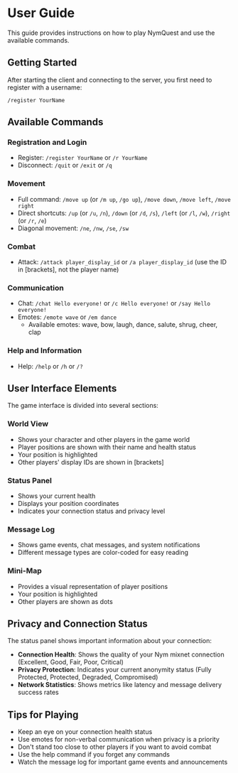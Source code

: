 # User Guide

This guide provides instructions on how to play NymQuest and use the available commands.

## Getting Started

After starting the client and connecting to the server, you first need to register with a username:
```
/register YourName
```

## Available Commands

### Registration and Login
- Register: `/register YourName` or `/r YourName`
- Disconnect: `/quit` or `/exit` or `/q`

### Movement
- Full command: `/move up` (or `/m up`, `/go up`), `/move down`, `/move left`, `/move right`
- Direct shortcuts: `/up` (or `/u`, `/n`), `/down` (or `/d`, `/s`), `/left` (or `/l`, `/w`), `/right` (or `/r`, `/e`)
- Diagonal movement: `/ne`, `/nw`, `/se`, `/sw`

### Combat
- Attack: `/attack player_display_id` or `/a player_display_id` (use the ID in [brackets], not the player name)

### Communication
- Chat: `/chat Hello everyone!` or `/c Hello everyone!` or `/say Hello everyone!`
- Emotes: `/emote wave` or `/em dance` 
  - Available emotes: wave, bow, laugh, dance, salute, shrug, cheer, clap

### Help and Information
- Help: `/help` or `/h` or `/?`

## User Interface Elements

The game interface is divided into several sections:

### World View
- Shows your character and other players in the game world
- Player positions are shown with their name and health status
- Your position is highlighted
- Other players' display IDs are shown in [brackets]

### Status Panel
- Shows your current health
- Displays your position coordinates
- Indicates your connection status and privacy level

### Message Log
- Shows game events, chat messages, and system notifications
- Different message types are color-coded for easy reading

### Mini-Map
- Provides a visual representation of player positions
- Your position is highlighted
- Other players are shown as dots

## Privacy and Connection Status

The status panel shows important information about your connection:

- **Connection Health**: Shows the quality of your Nym mixnet connection (Excellent, Good, Fair, Poor, Critical)
- **Privacy Protection**: Indicates your current anonymity status (Fully Protected, Protected, Degraded, Compromised)
- **Network Statistics**: Shows metrics like latency and message delivery success rates

## Tips for Playing

- Keep an eye on your connection health status
- Use emotes for non-verbal communication when privacy is a priority
- Don't stand too close to other players if you want to avoid combat
- Use the help command if you forget any commands
- Watch the message log for important game events and announcements
